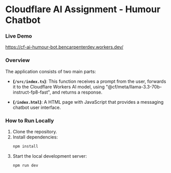 # Cloudflare AI Assignment - Humour Chatbot

### **Live Demo**
https://cf-ai-humour-bot.bencarpenterdev.workers.dev/

### **Overview**

The application consists of two main parts:
*  **(`/src/index.ts`)**: This function receives a prompt from the user, forwards it to the Cloudflare Workers AI model, using "@cf/meta/llama-3.3-70b-instruct-fp8-fast", and returns a response.

*  **(`/index.html`)**: A HTML page with JavaScript that provides a messaging chatbot user interface.


### **How to Run Locally**

1.  Clone the repository.
2.  Install dependencies:
    ```bash
    npm install
    ```
3.  Start the local development server:
    ```bash
    npm run dev
    ```